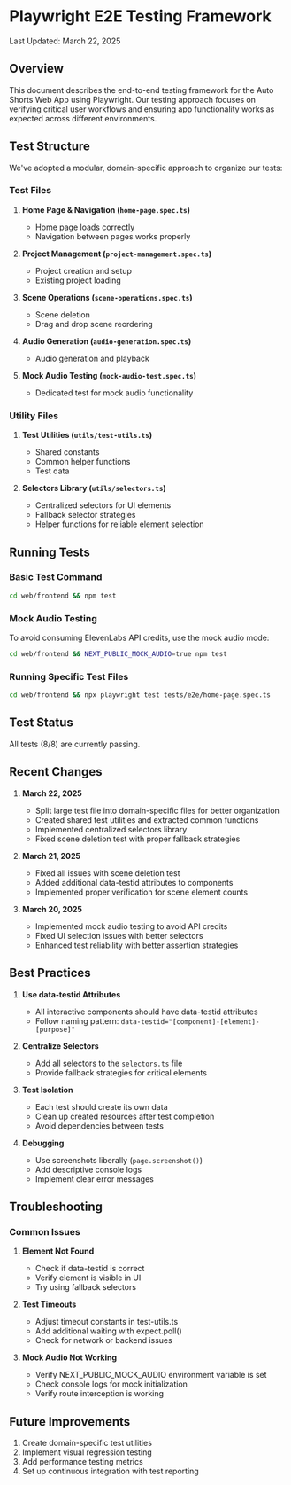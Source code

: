 # Playwright E2E Testing Framework

Last Updated: March 22, 2025

## Overview

This document describes the end-to-end testing framework for the Auto Shorts Web App using Playwright. Our testing approach focuses on verifying critical user workflows and ensuring app functionality works as expected across different environments.

## Test Structure

We've adopted a modular, domain-specific approach to organize our tests:

### Test Files

1. **Home Page & Navigation (`home-page.spec.ts`)**
   - Home page loads correctly
   - Navigation between pages works properly

2. **Project Management (`project-management.spec.ts`)**
   - Project creation and setup
   - Existing project loading

3. **Scene Operations (`scene-operations.spec.ts`)**
   - Scene deletion 
   - Drag and drop scene reordering

4. **Audio Generation (`audio-generation.spec.ts`)**
   - Audio generation and playback

5. **Mock Audio Testing (`mock-audio-test.spec.ts`)**
   - Dedicated test for mock audio functionality

### Utility Files

1. **Test Utilities (`utils/test-utils.ts`)**
   - Shared constants
   - Common helper functions
   - Test data

2. **Selectors Library (`utils/selectors.ts`)**
   - Centralized selectors for UI elements
   - Fallback selector strategies
   - Helper functions for reliable element selection

## Running Tests

### Basic Test Command

```bash
cd web/frontend && npm test
```

### Mock Audio Testing

To avoid consuming ElevenLabs API credits, use the mock audio mode:

```bash
cd web/frontend && NEXT_PUBLIC_MOCK_AUDIO=true npm test
```

### Running Specific Test Files

```bash
cd web/frontend && npx playwright test tests/e2e/home-page.spec.ts
```

## Test Status

All tests (8/8) are currently passing.

## Recent Changes

1. **March 22, 2025**
   - Split large test file into domain-specific files for better organization
   - Created shared test utilities and extracted common functions
   - Implemented centralized selectors library
   - Fixed scene deletion test with proper fallback strategies

2. **March 21, 2025**
   - Fixed all issues with scene deletion test
   - Added additional data-testid attributes to components
   - Implemented proper verification for scene element counts

3. **March 20, 2025**
   - Implemented mock audio testing to avoid API credits
   - Fixed UI selection issues with better selectors
   - Enhanced test reliability with better assertion strategies

## Best Practices

1. **Use data-testid Attributes**
   - All interactive components should have data-testid attributes
   - Follow naming pattern: `data-testid="[component]-[element]-[purpose]"`

2. **Centralize Selectors**
   - Add all selectors to the `selectors.ts` file
   - Provide fallback strategies for critical elements

3. **Test Isolation**
   - Each test should create its own data
   - Clean up created resources after test completion
   - Avoid dependencies between tests

4. **Debugging**
   - Use screenshots liberally (`page.screenshot()`)
   - Add descriptive console logs
   - Implement clear error messages

## Troubleshooting

### Common Issues

1. **Element Not Found**
   - Check if data-testid is correct
   - Verify element is visible in UI
   - Try using fallback selectors

2. **Test Timeouts**
   - Adjust timeout constants in test-utils.ts
   - Add additional waiting with expect.poll()
   - Check for network or backend issues

3. **Mock Audio Not Working**
   - Verify NEXT_PUBLIC_MOCK_AUDIO environment variable is set
   - Check console logs for mock initialization
   - Verify route interception is working

## Future Improvements

1. Create domain-specific test utilities
2. Implement visual regression testing
3. Add performance testing metrics
4. Set up continuous integration with test reporting 